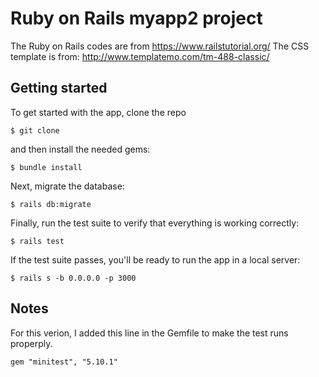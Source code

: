 # Ruby on Rails myapp2 project

The Ruby on Rails codes are from https://www.railstutorial.org/
The CSS template is from: http://www.templatemo.com/tm-488-classic/

## Getting started

To get started with the app, clone the repo
```
$ git clone
```

and then install the needed gems:

```
$ bundle install
```

Next, migrate the database:

```
$ rails db:migrate
```

Finally, run the test suite to verify that everything is working correctly:

```
$ rails test
```

If the test suite passes, you'll be ready to run the app in a local server:

```
$ rails s -b 0.0.0.0 -p 3000
```

## Notes
For this verion, I added this line in the Gemfile to make the test runs properply.
```
gem "minitest", "5.10.1"
```
